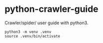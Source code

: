 # python-crawler-guide
Crawler/spider/ user guide with python3.

```
python3 -m venv .venv
source .venv/bin/activate
```
